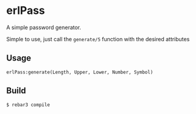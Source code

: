 erlPass
=====

A simple password generator.

Simple to use, just call the `generate/5` function with the desired attributes

Usage
-----

```
erlPass:generate(Length, Upper, Lower, Number, Symbol)
```


Build
-----

    $ rebar3 compile
